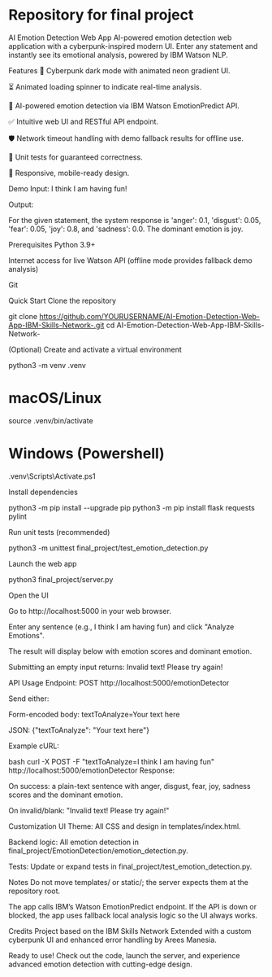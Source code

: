 # Repository for final project
AI Emotion Detection Web App
AI-powered emotion detection web application with a cyberpunk-inspired modern UI. Enter any statement and instantly see its emotional analysis, powered by IBM Watson NLP.

Features
🎨 Cyberpunk dark mode with animated neon gradient UI.

⏳ Animated loading spinner to indicate real-time analysis.

🧠 AI-powered emotion detection via IBM Watson EmotionPredict API.

✅ Intuitive web UI and RESTful API endpoint.

🛡️ Network timeout handling with demo fallback results for offline use.

🔬 Unit tests for guaranteed correctness.

📱 Responsive, mobile-ready design.

Demo
Input:
I think I am having fun!

Output:

For the given statement, the system response is 'anger': 0.1, 'disgust': 0.05, 'fear': 0.05, 'joy': 0.8, and 'sadness': 0.0.
The dominant emotion is joy.

Prerequisites
Python 3.9+

Internet access for live Watson API (offline mode provides fallback demo analysis)

Git

Quick Start
Clone the repository

git clone https://github.com/YOURUSERNAME/AI-Emotion-Detection-Web-App-IBM-Skills-Network-.git
cd AI-Emotion-Detection-Web-App-IBM-Skills-Network-

(Optional) Create and activate a virtual environment

python3 -m venv .venv
# macOS/Linux
source .venv/bin/activate
# Windows (Powershell)
.venv\Scripts\Activate.ps1

Install dependencies

python3 -m pip install --upgrade pip
python3 -m pip install flask requests pylint

Run unit tests (recommended)

python3 -m unittest final_project/test_emotion_detection.py

Launch the web app

python3 final_project/server.py

Open the UI

Go to http://localhost:5000 in your web browser.

Enter any sentence (e.g., I think I am having fun) and click "Analyze Emotions".

The result will display below with emotion scores and dominant emotion.

Submitting an empty input returns: Invalid text! Please try again!

API Usage
Endpoint:
POST http://localhost:5000/emotionDetector

Send either:

Form-encoded body: textToAnalyze=Your text here

JSON: {"textToAnalyze": "Your text here"}

Example cURL:

bash
curl -X POST -F "textToAnalyze=I think I am having fun" http://localhost:5000/emotionDetector
Response:

On success: a plain-text sentence with anger, disgust, fear, joy, sadness scores and the dominant emotion.

On invalid/blank: "Invalid text! Please try again!"

Customization
UI Theme: All CSS and design in templates/index.html.

Backend logic: All emotion detection in final_project/EmotionDetection/emotion_detection.py.

Tests: Update or expand tests in final_project/test_emotion_detection.py.

Notes
Do not move templates/ or static/; the server expects them at the repository root.

The app calls IBM’s Watson EmotionPredict endpoint. If the API is down or blocked, the app uses fallback local analysis logic so the UI always works.

Credits
Project based on the IBM Skills Network
Extended with a custom cyberpunk UI and enhanced error handling by Arees Manesia.

Ready to use! Check out the code, launch the server, and experience advanced emotion detection with cutting-edge design.
